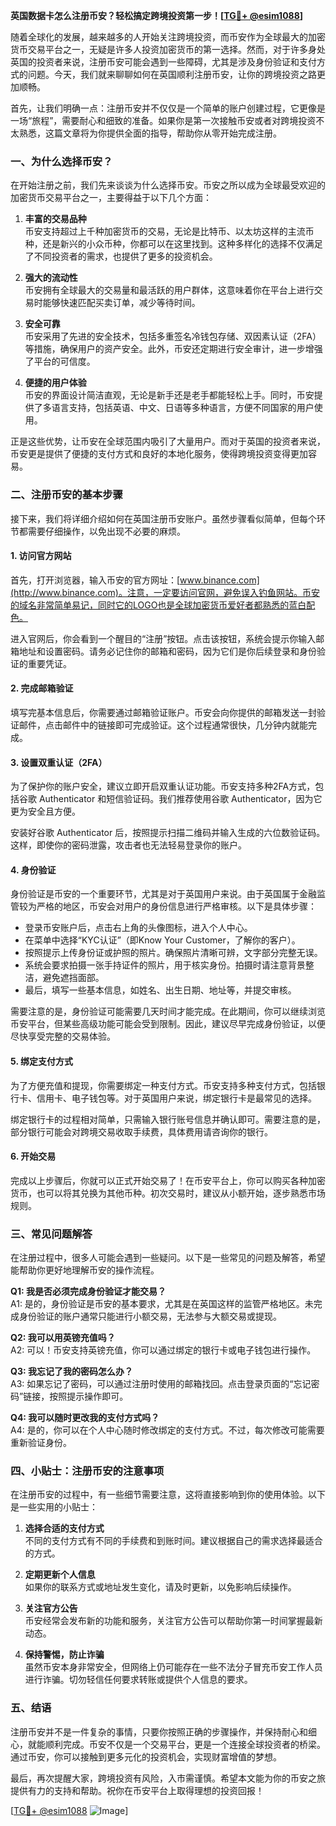 **英国数据卡怎么注册币安？轻松搞定跨境投资第一步！[[TG💪+ @esim1088](https://t.me/s/esim1088)]**

随着全球化的发展，越来越多的人开始关注跨境投资，而币安作为全球最大的加密货币交易平台之一，无疑是许多人投资加密货币的第一选择。然而，对于许多身处英国的投资者来说，注册币安可能会遇到一些障碍，尤其是涉及身份验证和支付方式的问题。今天，我们就来聊聊如何在英国顺利注册币安，让你的跨境投资之路更加顺畅。

首先，让我们明确一点：注册币安并不仅仅是一个简单的账户创建过程，它更像是一场“旅程”，需要耐心和细致的准备。如果你是第一次接触币安或者对跨境投资不太熟悉，这篇文章将为你提供全面的指导，帮助你从零开始完成注册。

### **一、为什么选择币安？**

在开始注册之前，我们先来谈谈为什么选择币安。币安之所以成为全球最受欢迎的加密货币交易平台之一，主要得益于以下几个方面：

1. **丰富的交易品种**  
   币安支持超过上千种加密货币的交易，无论是比特币、以太坊这样的主流币种，还是新兴的小众币种，你都可以在这里找到。这种多样化的选择不仅满足了不同投资者的需求，也提供了更多的投资机会。

2. **强大的流动性**  
   币安拥有全球最大的交易量和最活跃的用户群体，这意味着你在平台上进行交易时能够快速匹配买卖订单，减少等待时间。

3. **安全可靠**  
   币安采用了先进的安全技术，包括多重签名冷钱包存储、双因素认证（2FA）等措施，确保用户的资产安全。此外，币安还定期进行安全审计，进一步增强了平台的可信度。

4. **便捷的用户体验**  
   币安的界面设计简洁直观，无论是新手还是老手都能轻松上手。同时，币安提供了多语言支持，包括英语、中文、日语等多种语言，方便不同国家的用户使用。

正是这些优势，让币安在全球范围内吸引了大量用户。而对于英国的投资者来说，币安更是提供了便捷的支付方式和良好的本地化服务，使得跨境投资变得更加容易。

### **二、注册币安的基本步骤**

接下来，我们将详细介绍如何在英国注册币安账户。虽然步骤看似简单，但每个环节都需要仔细操作，以免出现不必要的麻烦。

#### **1. 访问官方网站**

首先，打开浏览器，输入币安的官方网址：[www.binance.com](http://www.binance.com)。注意，一定要访问官网，避免误入钓鱼网站。币安的域名非常简单易记，同时它的LOGO也是全球加密货币爱好者都熟悉的蓝白配色。

进入官网后，你会看到一个醒目的“注册”按钮。点击该按钮，系统会提示你输入邮箱地址和设置密码。请务必记住你的邮箱和密码，因为它们是你后续登录和身份验证的重要凭证。

#### **2. 完成邮箱验证**

填写完基本信息后，你需要通过邮箱验证账户。币安会向你提供的邮箱发送一封验证邮件，点击邮件中的链接即可完成验证。这个过程通常很快，几分钟内就能完成。

#### **3. 设置双重认证（2FA）**

为了保护你的账户安全，建议立即开启双重认证功能。币安支持多种2FA方式，包括谷歌 Authenticator 和短信验证码。我们推荐使用谷歌 Authenticator，因为它更为安全且方便。

安装好谷歌 Authenticator 后，按照提示扫描二维码并输入生成的六位数验证码。这样，即使你的密码泄露，攻击者也无法轻易登录你的账户。

#### **4. 身份验证**

身份验证是币安的一个重要环节，尤其是对于英国用户来说。由于英国属于金融监管较为严格的地区，币安会对用户的身份信息进行严格审核。以下是具体步骤：

- 登录币安账户后，点击右上角的头像图标，进入个人中心。
- 在菜单中选择“KYC认证”（即Know Your Customer，了解你的客户）。
- 按照提示上传身份证或护照的照片。确保照片清晰可辨，文字部分完整无误。
- 系统会要求拍摄一张手持证件的照片，用于核实身份。拍摄时请注意背景整洁，避免遮挡面部。
- 最后，填写一些基本信息，如姓名、出生日期、地址等，并提交审核。

需要注意的是，身份验证可能需要几天时间才能完成。在此期间，你可以继续浏览币安平台，但某些高级功能可能会受到限制。因此，建议尽早完成身份验证，以便尽快享受完整的交易体验。

#### **5. 绑定支付方式**

为了方便充值和提现，你需要绑定一种支付方式。币安支持多种支付方式，包括银行卡、信用卡、电子钱包等。对于英国用户来说，绑定银行卡是最常见的选择。

绑定银行卡的过程相对简单，只需输入银行账号信息并确认即可。需要注意的是，部分银行可能会对跨境交易收取手续费，具体费用请咨询你的银行。

#### **6. 开始交易**

完成以上步骤后，你就可以正式开始交易了！在币安平台上，你可以购买各种加密货币，也可以将其兑换为其他币种。初次交易时，建议从小额开始，逐步熟悉市场规则。

### **三、常见问题解答**

在注册过程中，很多人可能会遇到一些疑问。以下是一些常见的问题及解答，希望能帮助你更好地理解币安的操作流程。

**Q1: 我是否必须完成身份验证才能交易？**  
A1: 是的，身份验证是币安的基本要求，尤其是在英国这样的监管严格地区。未完成身份验证的账户通常只能进行小额交易，无法参与大额交易或提现。

**Q2: 我可以用英镑充值吗？**  
A2: 可以！币安支持英镑充值，你可以通过绑定的银行卡或电子钱包进行操作。

**Q3: 我忘记了我的密码怎么办？**  
A3: 如果忘记了密码，可以通过注册时使用的邮箱找回。点击登录页面的“忘记密码”链接，按照提示操作即可。

**Q4: 我可以随时更改我的支付方式吗？**  
A4: 是的，你可以在个人中心随时修改绑定的支付方式。不过，每次修改可能需要重新验证身份。

### **四、小贴士：注册币安的注意事项**

在注册币安的过程中，有一些细节需要注意，这将直接影响到你的使用体验。以下是一些实用的小贴士：

1. **选择合适的支付方式**  
   不同的支付方式有不同的手续费和到账时间。建议根据自己的需求选择最适合的方式。

2. **定期更新个人信息**  
   如果你的联系方式或地址发生变化，请及时更新，以免影响后续操作。

3. **关注官方公告**  
   币安经常会发布新的功能和服务，关注官方公告可以帮助你第一时间掌握最新动态。

4. **保持警惕，防止诈骗**  
   虽然币安本身非常安全，但网络上仍可能存在一些不法分子冒充币安工作人员进行诈骗。切勿轻信任何要求转账或提供个人信息的要求。

### **五、结语**

注册币安并不是一件复杂的事情，只要你按照正确的步骤操作，并保持耐心和细心，就能顺利完成。币安不仅是一个交易平台，更是一个连接全球投资者的桥梁。通过币安，你可以接触到更多元化的投资机会，实现财富增值的梦想。

最后，再次提醒大家，跨境投资有风险，入市需谨慎。希望本文能为你的币安之旅提供有力的支持和帮助。祝你在币安平台上取得理想的投资回报！

[[TG💪+ @esim1088](https://t.me/s/esim1088) ![Image](https://i.postimg.cc/4NQfJmqS/Snipaste-2025-05-13-00-14-12.png)]